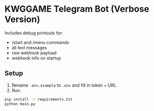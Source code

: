 # KWGGAME Telegram Bot (Verbose Version)

Includes debug printouts for:
- /start and /menu commands
- all text messages
- raw webhook payload
- webhook info on startup

## Setup
1. Rename `.env.example` to `.env` and fill in token + URL.
2. Run:
```bash
pip install -r requirements.txt
python main.py
```